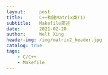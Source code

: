 ```yaml
---
layout:     post
title:      C++构建Matrix类(1)
subtitle:   Makefile简述
date:       2021-02-20
author:     Welt Xing
header-img: /img/matrix2_header.jpg
catalog: true
tags:
    - C/C++
    - Makefile
---
```


